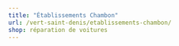 ```yaml
---
title: "Établissements Chambon"
url: /vert-saint-denis/etablissements-chambon/
shop: réparation de voitures
---
```


